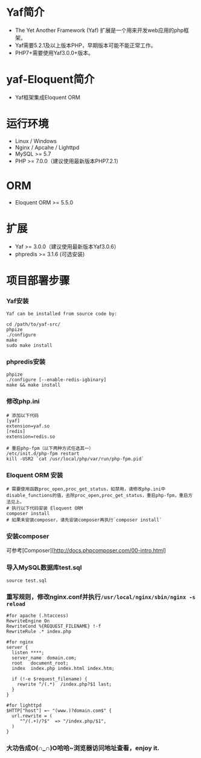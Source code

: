 # Yaf简介
* The Yet Another Framework (Yaf) 扩展是一个用来开发web应用的php框架。
* Yaf需要5.2.1及以上版本PHP，早期版本可能不能正常工作。
* PHP7+需要使用Yaf3.0.0+版本。
# yaf-Eloquent简介
* Yaf框架集成Eloquent ORM
# 运行环境
* Linux / Windows
* Nginx / Apcahe / Lighttpd
* MySQL >= 5.7
* PHP >= 7.0.0（建议使用最新版本PHP7.2.1）
# ORM
* Eloquent ORM >= 5.5.0
# 扩展
* Yaf >= 3.0.0（建议使用最新版本Yaf3.0.6）
* phpredis >= 3.1.6 (可选安装)
# 项目部署步骤
### Yaf安装
```
Yaf can be installed from source code by:

cd /path/to/yaf-src/
phpize
./configure
make
sudo make install
```
### phpredis安装
```
phpize
./configure [--enable-redis-igbinary]
make && make install
```
### 修改php.ini
```
# 添加以下代码
[yaf]
extension=yaf.so
[redis]
extension=redis.so

# 重启php-fpm（以下两种方式任选其一）
/etc/init.d/php-fpm restart
kill -USR2 `cat /usr/local/php/var/run/php-fpm.pid`
```

### Eloquent ORM 安装
```
# 需要使用函数proc_open,proc_get_status，如禁用，请修改php.ini中disable_functions的值，去除proc_open,proc_get_status，重启php-fpm，重启方法见上。
# 执行以下代码安装 Eloquent ORM
composer install
# 如果未安装composer，请先安装composer再执行`composer install`
```
### 安装composer
可参考[Composer][http://docs.phpcomposer.com/00-intro.html]
### 导入MySQL数据库test.sql
```
source test.sql
```

### 重写规则，修改nginx.conf并执行`/usr/local/nginx/sbin/nginx -s reload`
```
#for apache (.htaccess)
RewriteEngine On
RewriteCond %{REQUEST_FILENAME} !-f
RewriteRule .* index.php

#for nginx
server {
  listen ****;
  server_name  domain.com;
  root   document_root;
  index  index.php index.html index.htm;

  if (!-e $request_filename) {
    rewrite ^/(.*)  /index.php?$1 last;
  }
}

#for lighttpd
$HTTP["host"] =~ "(www.)?domain.com$" {
  url.rewrite = (
     "^/(.+)/?$"  => "/index.php/$1",
  )
}
```

### 大功告成O(∩_∩)O哈哈~浏览器访问地址查看，enjoy it.

